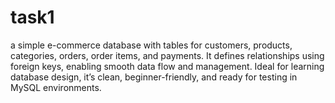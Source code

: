 # task1
 a simple e-commerce database with tables for customers, products, categories, orders, order items, and payments. It defines relationships using foreign keys, enabling smooth data flow and management. Ideal for learning database design, it’s clean, beginner-friendly, and ready for testing in MySQL environments.
